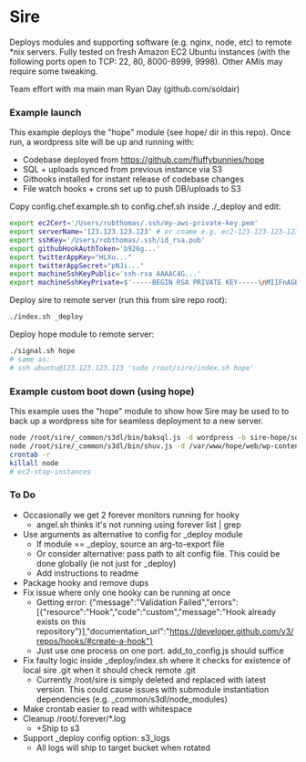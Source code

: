 Sire
===
Deploys modules and supporting software (e.g. nginx, node, etc) to remote *nix servers. Fully tested on fresh Amazon EC2 Ubuntu instances (with the following ports open to TCP: 22, 80, 8000-8999, 9998). Other AMIs may require some tweaking.

Team effort with ma main man Ryan Day (github.com/soldair)



### Example launch
This example deploys the "hope" module (see hope/ dir in this repo). Once run, a wordpress site will be up and running with:
- Codebase deployed from https://github.com/fluffybunnies/hope
- SQL + uploads synced from previous instance via S3
- Githooks installed for instant release of codebase changes
- File watch hooks + crons set up to push DB/uploads to S3

Copy config.chef.example.sh to config.chef.sh inside ./_deploy and edit:
```bash
export ec2Cert='/Users/robthomas/.ssh/my-aws-private-key.pem'
export serverName='123.123.123.123' # or cname e.g. ec2-123-123-123-123.compute-1.amazonaws.com
export sshKey='/Users/robthomas/.ssh/id_rsa.pub'
export githubHookAuthToken='b926g...'
export twitterAppKey="HLXu..."
export twitterAppSecret="pNJi..."
export machineSshKeyPublic='ssh-rsa AAAAC4G...'
export machineSshKeyPrivate=$'-----BEGIN RSA PRIVATE KEY-----\nMIIFnAGB...'
```
Deploy sire to remote server (run this from sire repo root):
```bash
./index.sh _deploy
```
Deploy hope module to remote server:
```bash
./signal.sh hope
# same as:
# ssh ubuntu@123.123.123.123 'sudo /root/sire/index.sh hope'
```


### Example custom boot down (using hope)
This example uses the "hope" module to show how Sire may be used to to back up a wordpress site for seamless deployment to a new server.

```bash
node /root/sire/_common/s3dl/bin/baksql.js -d wordpress -b sire-hope/sql
node /root/sire/_common/s3dl/bin/shuv.js -d /var/www/hope/web/wp-content/uploads -b sire-hope/wp-content/uploads
crontab -r
killall node
# ec2-stop-instances
```


### To Do
- Occasionally we get 2 forever monitors running for hooky
	- angel.sh thinks it's not running using forever list | grep
- Use arguments as alternative to config for _deploy module
	- If module == _deploy, source an arg-to-export file
	- Or consider alternative: pass path to alt config file. This could be done globally (ie not just for _deploy)
	- Add instructions to readme
- Package hooky and remove dups
- Fix issue where only one hooky can be running at once
	- Getting error: {"message":"Validation Failed","errors":[{"resource":"Hook","code":"custom","message":"Hook already exists on this repository"}],"documentation_url":"https://developer.github.com/v3/repos/hooks/#create-a-hook"}
	- Just use one process on one port. add_to_config.js should suffice
- Fix faulty logic inside _deploy/index.sh where it checks for existence of local sire .git when it should check remote .git
	- Currently /root/sire is simply deleted and replaced with latest version. This could cause issues with submodule instantiation dependencies (e.g. _common/s3dl/node_modules)
- Make crontab easier to read with whitespace
- Cleanup /root/.forever/*.log
	- +Ship to s3
- Support _deploy config option: s3_logs
	- All logs will ship to target bucket when rotated


